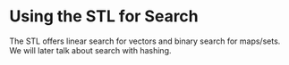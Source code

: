 # Using the STL for Search

The STL offers linear search for vectors and binary search for maps/sets. We will later talk about search with hashing.
